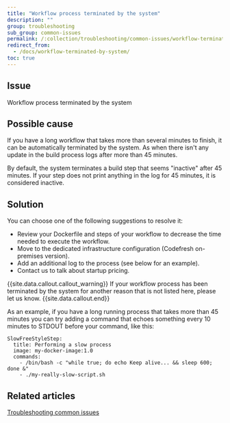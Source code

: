 ```yaml
---
title: "Workflow process terminated by the system"
description: ""
group: troubleshooting
sub_group: common-issues
permalink: /:collection/troubleshooting/common-issues/workflow-terminated-by-system/
redirect_from:
  - /docs/workflow-terminated-by-system/
toc: true
---
```


## Issue

Workflow process terminated by the system


## Possible cause
If you have a long workflow that takes more than several minutes to finish, it can be automatically
terminated by the system. As when there isn't any update in the build process logs after more than 45 minutes.  

By default, the system terminates a build step that seems "inactive" after 45 minutes. If your step does not print anything in the log for 45 minutes, it is considered inactive.



## Solution

You can choose one of the following suggestions to resolve it:

- Review your Dockerfile and steps of your workflow to decrease the time needed to execute the workflow.
- Move to the dedicated infrastructure configuration (Codefresh on-premises version).
- Add an additional log to the process (see below for an example).
- Contact us to talk about startup pricing.

{{site.data.callout.callout_warning}}
If your workflow process has been terminated by the system for another reason that is not listed here, please let us know.
{{site.data.callout.end}}

As an example, if you have a long running process that takes more than 45 minutes you can try adding
a command that echoes something every 10 minutes to STDOUT before your command, like this:

```
SlowFreeStyleStep:
  title: Performing a slow process
  image: my-docker-image:1.0
  commands:
    - /bin/bash -c "while true; do echo Keep alive... && sleep 600; done &"
    - ./my-really-slow-script.sh
```

## Related articles
[Troubleshooting common issues]({{site.baseurl}}/docs/troubleshooting/common-issues)